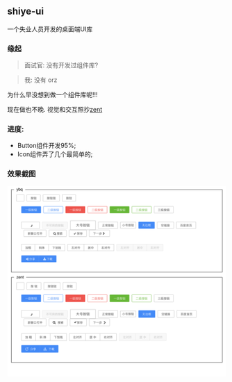 ## shiye-ui

一个失业人员开发的桌面端UI库

### 缘起

> 面试官: 没有开发过组件库?

> 我: 没有 orz

为什么早没想到做一个组件库呢!!!

现在做也不晚. 视觉和交互照抄[zent](https://youzan.github.io/zent/)

### 进度:
- Button组件开发95%;
- Icon组件弄了几个最简单的;

### 效果截图
![效果图](./images/shiye-demo-1.png)
